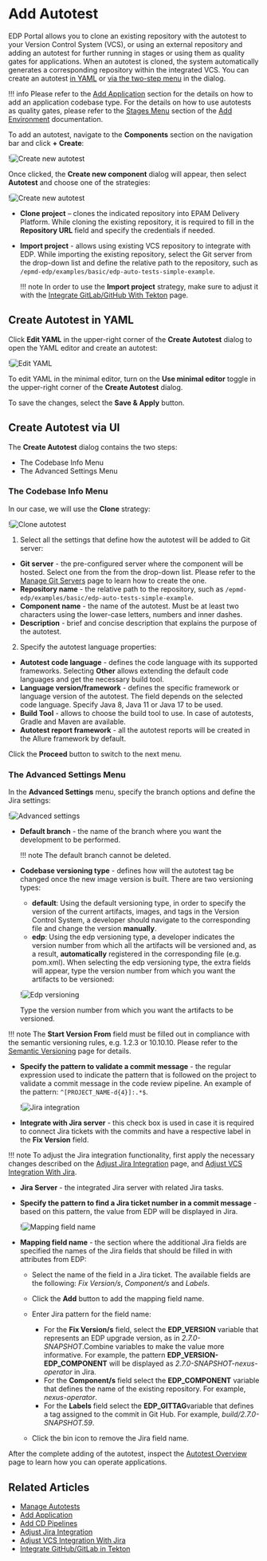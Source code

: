 # Add Autotest

EDP Portal allows you to clone an existing repository with the autotest to your Version Control System (VCS), or using an external repository and adding an autotest for further running in stages or using them as quality gates for applications. When an autotest is cloned, the system automatically generates a corresponding repository within the integrated VCS. You can create an autotest [in YAML](#YAML) or [via the two-step menu](#menu) in the dialog.

!!! info
    Please refer to the [Add Application](add-application.md) section for the details on how to add an application codebase type.
    For the details on how to use autotests as quality gates, please refer to the [Stages Menu](add-cd-pipeline.md#the-stages-menu) section of the [Add Environment](add-cd-pipeline.md) documentation.

To add an autotest, navigate to the **Components** section on the navigation bar and click **+ Create**:

  !![Create new autotest](../assets/user-guide/create_new_codebase.png "Create new autotest")

Once clicked, the **Create new component** dialog will appear, then select **Autotest** and choose one of the strategies:

  !![Create new autotest](../assets/user-guide/create_new_autotest.png "Create new autotest")

* **Clone project** – clones the indicated repository into EPAM Delivery Platform. While cloning the existing repository, it is required to fill in the **Repository URL** field and specify the credentials if needed.

* **Import project** - allows using existing VCS repository to integrate with EDP. While importing the existing repository, select the Git server from the drop-down list and define the relative path to the repository, such as `/epmd-edp/examples/basic/edp-auto-tests-simple-example`.

  !!! note
      In order to use the **Import project** strategy, make sure to adjust it with the [Integrate GitLab/GitHub With Tekton](../operator-guide/import-strategy-tekton.md) page.

## Create Autotest in YAML <a name="YAML"></a>

Click **Edit YAML** in the upper-right corner of the **Create Autotest** dialog to open the YAML editor and create an autotest:

!![Edit YAML](../assets/user-guide/edp-portal-yaml-edit-autotest.png "Edit YAML")

To edit YAML in the minimal editor, turn on the **Use minimal editor** toggle in the upper-right corner of the **Create Autotest** dialog.

To save the changes, select the **Save & Apply** button.

## Create Autotest via UI <a name="menu"></a>

The **Create Autotest** dialog contains the two steps:

* The Codebase Info Menu
* The Advanced Settings Menu

### The Codebase Info Menu

In our case, we will use the **Clone** strategy:

  !![Clone autotest](../assets/user-guide/edp-portal-clone-autotest.png "Clone autotest")

1. Select all the settings that define how the autotest will be added to Git server:

  * **Git server** - the pre-configured server where the component will be hosted. Select one from the from the drop-down list. Please refer to the [Manage Git Servers](git-server-overview.md) page to learn how to create the one.
  * **Repository name** - the relative path to the repository, such as `/epmd-edp/examples/basic/edp-auto-tests-simple-example`.
  * **Component name** - the name of the autotest. Must be at least two characters using the lower-case letters, numbers and inner dashes.
  * **Description** - brief and concise description that explains the purpose of the autotest.

2. Specify the autotest language properties:

  * **Autotest code language** - defines the code language with its supported frameworks. Selecting **Other** allows extending the default code languages and get the necessary build tool.
  * **Language version/framework** - defines the specific framework or language version of the autotest. The field depends on the selected code language. Specify Java 8, Java 11 or Java 17 to be used.
  * **Build Tool** - allows to choose the build tool to use. In case of autotests, Gradle and Maven are available.
  * **Autotest report framework** - all the autotest reports will be created in the Allure framework by default.

Click the **Proceed** button to switch to the next menu.

### The Advanced Settings Menu

In the **Advanced Settings** menu, specify the branch options and define the Jira settings:

  !![Advanced settings](../assets/user-guide/edp-portal-advanced-settings-autotest.png "Advanced settings")

* **Default branch** - the name of the branch where you want the development to be performed.

  !!! note
      The default branch cannot be deleted.

* **Codebase versioning type** - defines how will the autotest tag be changed once the new image version is built. There are two versioning types:
  * **default**: Using the default versioning type, in order to specify the version of the current artifacts, images, and tags in the Version Control System, a developer should navigate to the corresponding file and change the version **manually**.
  * **edp**: Using the edp versioning type, a developer indicates the version number from which all the artifacts will be versioned and, as a result, **automatically** registered in the corresponding file (e.g. pom.xml). When selecting the edp versioning type, the extra fields will appear, type the version number from which you want the artifacts to be versioned:

  !![Edp versioning](../assets/user-guide/edp-portal-edp-versioning-autotest.png "Edp versioning")

  Type the version number from which you want the artifacts to be versioned.

!!! note
    The **Start Version From** field must be filled out in compliance with the semantic versioning rules, e.g. 1.2.3 or 10.10.10. Please refer to the [Semantic Versioning](https://semver.org/) page for details.

* **Specify the pattern to validate a commit message** - the regular expression used to indicate the pattern that is followed on the project to validate a commit message in the code review pipeline. An example of the pattern: `^[PROJECT_NAME-d{4}]:.*$`.

  !![Jira integration](../assets/user-guide/edp-portal-integrate-jira-server-autotest.png)

* **Integrate with Jira server** - this check box is used in case it is required to connect Jira tickets with the commits
and have a respective label in the **Fix Version** field.

!!! note
    To adjust the Jira integration functionality, first apply the necessary changes described on the [Adjust Jira Integration](../operator-guide/jira-integration.md) page, and [Adjust VCS Integration With Jira](../operator-guide/jira-gerrit-integration.md).

* **Jira Server** - the integrated Jira server with related Jira tasks.

* **Specify the pattern to find a Jira ticket number in a commit message** - based on this pattern, the value from EDP will be displayed in Jira.

  !![Mapping field name](../assets/user-guide/edp-portal-autotest-advanced-mapping.png "Mapping field name")

* **Mapping field name** - the section where the additional Jira fields are specified the names of the Jira fields that should be filled in with attributes from EDP:

  * Select the name of the field in a Jira ticket. The available fields are the following: *Fix Version/s*, *Component/s* and *Labels*.

  * Click the **Add** button to add the mapping field name.

  * Enter Jira pattern for the field name:

    * For the **Fix Version/s** field, select the **EDP_VERSION** variable that represents an EDP upgrade version, as in _2.7.0-SNAPSHOT_.Combine variables to make the value more informative. For example, the pattern **EDP_VERSION-EDP_COMPONENT** will be displayed as _2.7.0-SNAPSHOT-nexus-operator_ in Jira.
    * For the **Component/s** field select the **EDP_COMPONENT** variable that defines the name of the existing repository. For example, _nexus-operator_.
    * For the **Labels** field select the **EDP_GITTAG**variable that defines a tag assigned to the commit in Git Hub. For example, _build/2.7.0-SNAPSHOT.59_.

  * Click the bin icon to remove the Jira field name.

After the complete adding of the autotest, inspect the [Autotest Overview](autotest.md) page to learn how you can operate applications.

## Related Articles

* [Manage Autotests](autotest.md)
* [Add Application](add-application.md)
* [Add CD Pipelines](add-cd-pipeline.md)
* [Adjust Jira Integration](../operator-guide/jira-integration.md)
* [Adjust VCS Integration With Jira](../operator-guide/jira-gerrit-integration.md)
* [Integrate GitHub/GitLab in Tekton](../operator-guide/import-strategy-tekton.md)
